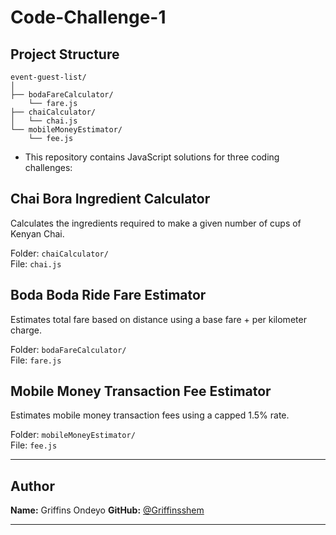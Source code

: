 # Code-Challenge-1

## Project Structure

```
event-guest-list/
│
├── bodaFareCalculator/
    └── fare.js          
├── chaiCalculator/
│   └── chai.js      
└── mobileMoneyEstimator/
    └── fee.js        
```

- This repository contains JavaScript solutions for three coding challenges:

##  Chai Bora Ingredient Calculator
Calculates the ingredients required to make a given number of cups of Kenyan Chai.

 Folder: `chaiCalculator/`  
 File: `chai.js`

##  Boda Boda Ride Fare Estimator
Estimates total fare based on distance using a base fare + per kilometer charge.

 Folder: `bodaFareCalculator/`  
 File: `fare.js`

##  Mobile Money Transaction Fee Estimator
Estimates mobile money transaction fees using a capped 1.5% rate.

 Folder: `mobileMoneyEstimator/`  
 File: `fee.js`

---

##  Author

**Name:** Griffins Ondeyo 
**GitHub:** [@Griffinsshem](https://github.com/Griffinsshem)


---
